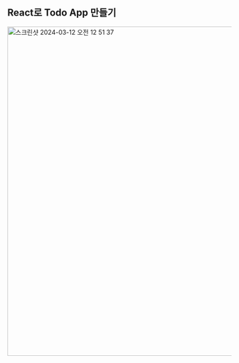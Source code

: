 ## React로 Todo App 만들기
<img width="740" alt="스크린샷 2024-03-12 오전 12 51 37" src="https://github.com/hanni66/react-todo-app/assets/72500673/8b176c79-bac8-4e0d-bb64-85d759a425cd">
